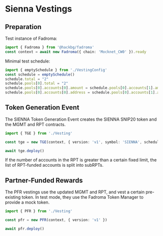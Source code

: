 # Sienna Vestings

## Preparation

Test instance of Fadroma:

```typescript
import { Fadroma } from '@hackbg/fadroma'
const context = await new Fadroma({ chain: 'Mocknet_CW0' }).ready
```

Minimal test schedule:

```typescript
import { emptySchedule } from './VestingConfig'
const schedule = emptySchedule()
schedule.total = "2"
schedule.pools[0].total = "2"
schedule.pools[0].accounts[0].amount = schedule.pools[0].accounts[1].amount = "1"
schedule.pools[0].accounts[0].address = schedule.pools[0].accounts[1].address = context.agent.address
```

## Token Generation Event

The SIENNA Token Generation Event creates the SIENNA SNIP20 token
and the MGMT and RPT contracts.

```typescript
import { TGE } from './Vesting'

const tge = new TGE(context, { version: 'v1', symbol: 'SIENNA', schedule })

await tge.deploy()
```

If the number of accounts in the RPT is greater than a certain fixed limit,
the list of RPT-funded accounts is split into subRPTs.

## Partner-Funded Rewards

The PFR vestings use the updated MGMT and RPT, and vest a certain pre-existing token.
In test mode, they use the Fadroma Token Manager to provide a mock token.

```typescript
import { PFR } from './Vesting'

const pfr = new PFR(context, { version: 'v1' })

await pfr.deploy()
```
